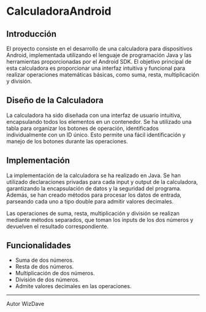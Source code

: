 # CalculadoraAndroid

<h2>Introducción</h2>
    <p>El proyecto consiste en el desarrollo de una calculadora para dispositivos Android, implementada utilizando el lenguaje de programación Java y las herramientas proporcionadas por el Android SDK. El objetivo principal de esta calculadora es proporcionar una interfaz intuitiva y funcional para realizar operaciones matemáticas básicas, como suma, resta, multiplicación y división.</p>

<h2>Diseño de la Calculadora</h2>
    <p>La calculadora ha sido diseñada con una interfaz de usuario intuitiva, encapsulando todos los elementos en un contenedor. Se ha utilizado una tabla para organizar los botones de operación, identificados individualmente con un ID único. Esto permite una fácil identificación y manejo de los botones durante las operaciones.</p>

<h2>Implementación</h2>
    <p>La implementación de la calculadora se ha realizado en Java. Se han utilizado declaraciones privadas para cada input y output de la calculadora, garantizando la encapsulación de datos y la seguridad del programa. Además, se han creado métodos para procesar los datos de entrada, parseando cada uno a tipo double para admitir valores decimales.</p>
    <p>Las operaciones de suma, resta, multiplicación y división se realizan mediante métodos separados, que toman los inputs de los dos números y devuelven el resultado correspondiente.</p>

 <h2>Funcionalidades</h2>
    <ul>
        <li>Suma de dos números.</li>
        <li>Resta de dos números.</li>
        <li>Multiplicación de dos números.</li>
        <li>División de dos números.</li>
        <li>Admite valores decimales en las operaciones.</li>
    </ul>
    <hr>

Autor 
WizDave
